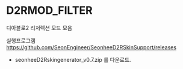 # D2RMOD_FILTER
디아블로2 리저렉션 모드 모음

실행프로그램
https://github.com/SeonEngineer/SeonheeD2RSkinSupport/releases
 - seonheeD2Rskingenerator_v0.7.zip 를 다운로드.

